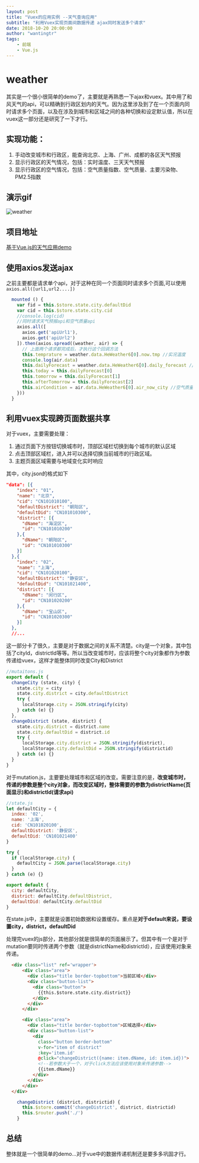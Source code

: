 ```yaml
---
layout: post
title: "Vuex的应用实例 --天气查询应用"
subtitle: "利用Vuex实现页面间数据传递 ajax同时发送多个请求"
date: 2018-10-20 20:00:00
author: "wantingtr"
tags:
    - 前端
    - Vue.js
---
```



# weather
其实是一个很小很简单的demo了，主要就是再熟悉一下ajax和vuex。其中用了和风天气的api，可以精确到行政区划内的天气。因为这里涉及到了在一个页面内同时请求多个页面，以及在涉及到城市和区域之间的各种切换和设定默认值，所以在vuex这一部分还是研究了一下才行。

## 实现功能：
1. 手动改变城市和行政区，能查询北京、上海、广州、成都的各区天气预报
2. 显示行政区的天气情况，包括：实时温度、三天天气预报
3. 显示行政区的空气情况，包括：空气质量指数、空气质量、主要污染物、PM2.5指数

## 演示gif
![weather](/img/vue/weather.gif)

## 项目地址
<a href='https://wantingtr.github.io/project-view/weather/#/'>基于Vue.js的天气应用demo</a>


## 使用axios发送ajax
之前主要都是请求单个api，对于这种在同一个页面同时请求多个页面,可以使用`axios.all([url1,url2....])`

```js
  mounted () {
    var fid = this.$store.state.city.defaultDid
    var cid = this.$store.state.city.cid
    //console.log(cid)
    //同时请求天气预报api和空气质量api
    axios.all([
      axios.get('apiUrl1'),
      axios.get('apiUrl2')
    ]).then(axios.spread((weather, air) => {
      // 上面两个请求都完成后，才执行这个回调方法
      this.temprature = weather.data.HeWeather6[0].now.tmp //实况温度
      console.log(air.data)
      this.dailyForecast = weather.data.HeWeather6[0].daily_forecast //天气预报
      this.today = this.dailyForecast[0]
      this.tomorrow = this.dailyForecast[1] 
      this.afterTomorrow = this.dailyForecast[2]
      this.airCondition = air.data.HeWeather6[0].air_now_city //空气质量
    }))
  }
```

## 利用vuex实现跨页面数据共享

对于vuex，主要需要处理： 
1. 通过页面下方按钮切换城市时，顶部区域栏切换到每个城市的默认区域
2. 点击顶部区域栏，进入并可以选择切换当前城市的行政区域。
3. 主题页面区域需要与地域变化实时响应

其中，city.json的格式如下
```json
"data": [{
    "index": "01",
    "name": "北京",
    "cid": "CN101010100",
    "defaultDistrict": "朝阳区",
    "defaultDid": "CN101010300",
    "district": [{
      "dName": "海淀区",
      "id": "CN101010200"
    },{
      "dName": "朝阳区",
      "id": "CN101010300"
    }]
  },{
    "index": "02",
    "name": "上海",
    "cid": "CN101020100",
    "defaultDistrict": "静安区",
    "defaultDid": "CN101021400",
    "district": [{
      "dName": "闵行区",
      "id": "CN101020200"
    },{
      "dName": "宝山区",
      "id": "CN101020300"
    }]
  },
  //...
```
这一部分卡了很久，主要是对于数据之间的关系不清楚。city是一个对象，其中包括了cityId，districtId等等。所以当改变城市时，应该将整个city对象都作为参数传递给vuex，这样才能整体同时改变City和District  

```js
//mutaitons.js
export default {
  changeCity (state, city) {
    state.city = city
    state.city.district = city.defaultDistrict
    try {
      localStorage.city = JSON.stringify(city)
    } catch (e) {}
  },
  changeDistrict (state, district) {
    state.city.district = district.name
    state.city.defaultDid = district.id
    try {
      localStorage.city.district = JSON.stringify(district),
      localStorage.city.defaultDid = JSON.stringify(districtid)
    } catch (e) {}
  }
}
```
对于mutation.js，主要要处理城市和区域的改变。需要注意的是，**改变城市时，传递的参数是整个city对象，而改变区域时，整体需要的参数为districtName(页面显示)和districtId(请求api)**

```js
//state.js
let defaultCity = {
  index: '02',
  name: '上海',
  cid: 'CN101020100',
  defaultDistrict: '静安区',
  defaultDid: 'CN101021400'
}

try {
  if (localStorage.city) {
    defaultCity = JSON.parse(localStorage.city)
  }
} catch (e) {}

export default {
  city: defaultCity,
  district: defaultCity.defaultDistrict,
  defaultDid: defaultCity.defaultDid
}

```
在state.js中，主要就是设置初始数据和设置缓存。重点是**对于default来说，要设置city，district，defaultDid**

处理完vuex的js部分，其他部分就是很简单的页面展示了。但其中有一个是对于mutation要同时传递两个参数（就是districtName和districtId），应该使用对象来传递。
```html
  <div class="list" ref='wrapper'>
      <div class="area">
        <div class="title border-topbottom">当前区域</div>
        <div class="button-list">
          <div class="button">
            {{this.$store.state.city.district}}
          </div>
        </div>
      </div>

      <div class="area">
        <div class="title border-topbottom">区域选择</div>
        <div class="button-list">
          <div
            class="button border-bottom"
            v-for="item of district"
            :key='item.id'
            @click="changeDistrict({name: item.dName, id: item.id})">
            <!--若参数大于一个，对于click方法应该使用对象来传递参数-->
            {{item.dName}}
          </div>
        </div>
      </div>
  </div>
```
```js
    changeDistrict (district, districtid) {
      this.$store.commit('changeDistrict', district, districtid)
      this.$router.push('./')
    }
```

## 总结
整体就是一个很简单的demo...对于vue中的数据传递机制还是要多多巩固才行。